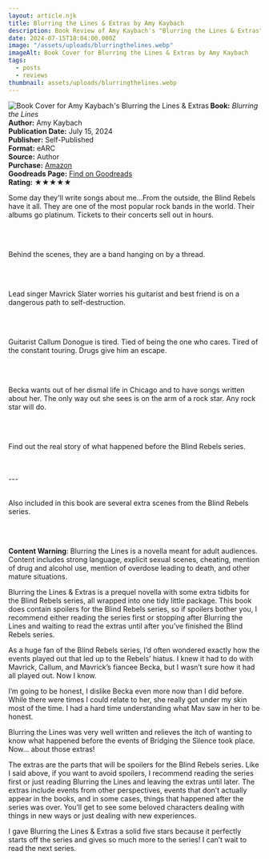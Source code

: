 ```yaml
---
layout: article.njk
title: Blurring the Lines & Extras by Amy Kaybach
description: Book Review of Amy Kaybach's "Blurring the Lines & Extras"
date: 2024-07-15T18:04:00.000Z
image: "/assets/uploads/blurringthelines.webp"
imageAlt: Book Cover for Blurring the Lines & Extras by Amy Kaybach
tags:
  - posts
  - reviews
thumbnail: assets/uploads/blurringthelines.webp
---
```


<section class="review__info">

<img loading="lazy" class="book__cover" src="/assets/uploads/blurringthelines.webp" alt="Book Cover for Amy Kaybach's Blurring the Lines &amp; Extras" align="left">

<strong>Book:</strong> <em>Blurring the Lines</em><br>
<strong>Author:</strong> Amy Kaybach<br>
<strong>Publication Date:</strong> July 15, 2024<br>
<strong>Publisher:</strong> Self-Published<br>
<strong>Format:</strong> eARC<br>
<strong>Source:</strong> Author<br>
<strong>Purchase:</strong> <a href="https://amzn.to/4cMxpqE">Amazon</a><br>
<strong>Goodreads Page:</strong> <a href="https://www.goodreads.com/book/show/214045799-blurring-the-lines-extras">Find on Goodreads</a><br>
<strong>Rating:</strong> &#9733;&#9733;&#9733;&#9733;&#9733;

<p class="review__description">Some day they'll write songs about me...From the outside, the Blind Rebels have it all. They are one of the most popular rock bands in the world. Their albums go platinum. Tickets to their concerts sell out in hours.</p><br><br>

<p>Behind the scenes, they are a band hanging on by a thread.</p><br><br>

<p>Lead singer Mavrick Slater worries his guitarist and best friend is on a dangerous path to self-destruction.</p><br><br>

<p>Guitarist Callum Donogue is tired. Tied of being the one who cares. Tired of the constant touring. Drugs give him an escape.</p><br><br>
<p>Becka wants out of her dismal life in Chicago and to have songs written about her. The only way out she sees is on the arm of a rock star. Any rock star will do.</p><br><br>
<p>Find out the real story of what happened before the Blind Rebels series.</p><br><br>
---<br><br>
<p>Also included in this book are several extra scenes from the Blind Rebels series.</p><br><br>
<p><strong>Content Warning</strong>: Blurring the Lines is a novella meant for adult audiences. Content includes strong language, explicit sexual scenes, cheating, mention of drug and alcohol use, mention of overdose leading to death, and other mature situations.</p>

</section>
<p>Blurring the Lines & Extras is a prequel novella with some extra tidbits for the Blind Rebels series, all wrapped into one tidy little package. This book does contain spoilers for the Blind Rebels series, so if spoilers bother you, I recommend either reading the series first or stopping after Blurring the Lines and waiting to read the extras until after you’ve finished the Blind Rebels series.</p>

<p>As a huge fan of the Blind Rebels series, I’d often wondered exactly how the events played out that led up to the Rebels’ hiatus. I knew it had to do with Mavrick, Callum, and Mavrick’s fiancee Becka, but I wasn’t sure how it had all played out. Now I know.</p>

<p>I’m going to be honest, I dislike Becka even more now than I did before. While there were times I could relate to her, she really got under my skin most of the time. I had a hard time understanding what Mav saw in her to be honest.</p>

<p>Blurring the Lines was very well written and relieves the itch of wanting to know what happened before the events of Bridging the Silence took place. Now… about those extras!</p>

<p>The extras are the parts that will be spoilers for the Blind Rebels series. Like I said above, if you want to avoid spoilers, I recommend reading the series first or just reading Blurring the Lines and leaving the extras until later. The extras include events from other perspectives, events that don’t actually appear in the books, and in some cases, things that happened after the series was over. You’ll get to see some beloved characters dealing with things in new ways or just dealing with new experiences.</p>

<p>I gave Blurring the Lines & Extras a solid five stars because it perfectly starts off the series and gives so much more to the series! I can’t wait to read the next series.</p>
